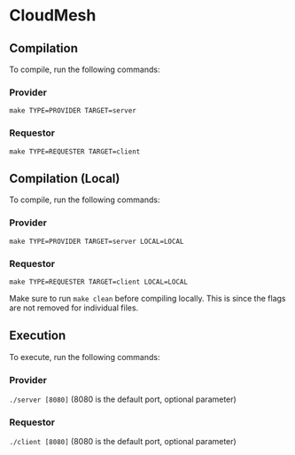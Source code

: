 # CloudMesh

## Compilation

To compile, run the following commands:
### Provider
`make TYPE=PROVIDER TARGET=server`
### Requestor
`make TYPE=REQUESTER TARGET=client`

## Compilation (Local)

To compile, run the following commands:
### Provider
`make TYPE=PROVIDER TARGET=server LOCAL=LOCAL`
### Requestor
`make TYPE=REQUESTER TARGET=client LOCAL=LOCAL`


Make sure to run `make clean` before compiling locally. This is since the flags are not removed for individual files.

## Execution

To execute, run the following commands:
### Provider
`./server [8080]` (8080 is the default port, optional parameter)

### Requestor
`./client [8080]` (8080 is the default port, optional parameter)
